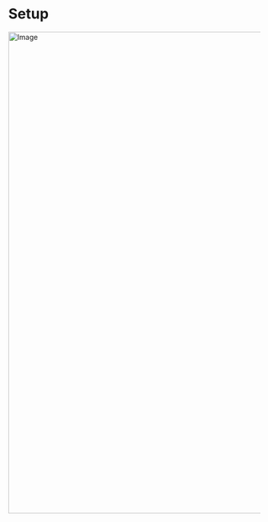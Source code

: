 # Setup

<img width="1883" height="964" alt="Image" src="https://github.com/user-attachments/assets/a29bc545-e3cf-44e0-9ac6-86ea14d92634" />

